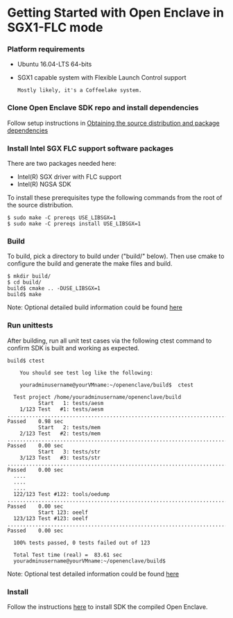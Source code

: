 Getting Started with Open Enclave in SGX1-FLC mode 
=====================================================

### Platform requirements

- Ubuntu 16.04-LTS 64-bits
- SGX1 capable system with Flexible Launch Control support

      Mostly likely, it's a Coffeelake system.

### Clone Open Enclave SDK repo and install dependencies

Follow setup instructions in [Obtaining the source distribution and package dependencies](ObtainOpenenclaveAndInstallpackagedependencies.md)


### Install Intel SGX FLC support software packages

 There are two packages needed here:
 
- Intel(R) SGX driver with FLC support
- Intel(R) NGSA SDK

To install these prerequisites type the following commands from the root of
the source distribution.

```
$ sudo make -C prereqs USE_LIBSGX=1
$ sudo make -C prereqs install USE_LIBSGX=1
```

### Build

To build, pick a directory to build under ("build/" below). Then use cmake to configure
the build and generate the make files and build.

```
$ mkdir build/
$ cd build/
build$ cmake .. -DUSE_LIBSGX=1
build$ make
```

Note: Optional detailed build information could be found [here](advancedBuildInfo.md)

### Run unittests

  After building, run all unit test cases via the following ctest command to confirm 
  SDK is built and working as expected.

```
build$ ctest
```
 
        You should see test log like the following:

        youradminusername@yourVMname:~/openenclave/build$  ctest

      Test project /home/youradminusername/openenclave/build
              Start   1: tests/aesm
        1/123 Test   #1: tests/aesm ...............................................................................................................   Passed    0.98 sec
              Start   2: tests/mem
        2/123 Test   #2: tests/mem ................................................................................................................   Passed    0.00 sec
              Start   3: tests/str
        3/123 Test   #3: tests/str ................................................................................................................   Passed    0.00 sec
      ....
      ....
      ....
      122/123 Test #122: tools/oedump .............................................................................................................   Passed    0.00 sec
              Start 123: oeelf
      123/123 Test #123: oeelf ....................................................................................................................   Passed    0.00 sec

      100% tests passed, 0 tests failed out of 123

      Total Test time (real) =  83.61 sec
      youradminusername@yourVMname:~/openenclave/build$



Note: Optional test detailed information could be found [here](AdvancedTestInfo.md)

### Install

 Follow the instructions [here](InstallInfo.md) to install SDK the compiled Open Enclave.
 
